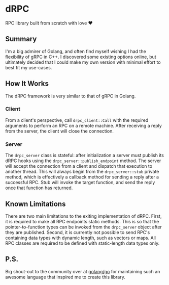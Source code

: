 # dRPC
RPC library built from scratch with love ♥

## Summary

I'm a big admirer of Golang, and often find myself wishing I had the flexibility of gRPC in C++. I discovered some existing options online, but ultimately decided that I could make my own version with minimal effort to best fit my use-cases.

## How It Works

The dRPC framework is very similar to that of gRPC in Golang. 

### Client

From a client's perspective, call `drpc_client::Call` with the required arguments to perform an RPC on a remote machine. After receiving a reply from the server, the client will close the connection.

### Server

The `drpc_server` class is stateful: after initialization a server must publish its dRPC hooks using the `drpc_server::publish_endpoint` method. The server will accept the connection from a client and dispatch that execution to another thread. This will always begin from the `drpc_server::stub` private method, which is effectively a callback method for sending a reply after a successful RPC. Stub will invoke the target function, and send the reply once that function has returned.

## Known Limitations

There are two main limitations to the exiting implementation of dRPC. First, it is required to make all RPC endpoints static methods. This is so that the pointer-to-function types can be invoked from the `drpc_server` object after they are published. Second, it is currently not possible to send RPC's containing data types with dynamic length, such as vectors or maps. All RPC classes are required to be defined with static-length data types only.

## P.S.

Big shout-out to the community over at [golang/go](https://github.com/golang/go) for maintaining such an awesome language that inspired me to create this library.
